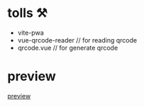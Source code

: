 # tolls ⚒️

*   vite-pwa
*   vue-qrcode-reader // for reading qrcode
*   qrcode.vue // for generate qrcode

# preview
[preview](https://qrcode-sxq4.onrender.com/)
